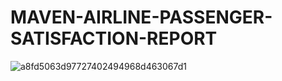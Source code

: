 # MAVEN-AIRLINE-PASSENGER-SATISFACTION-REPORT

![a8fd5063d97727402494968d463067d1](https://user-images.githubusercontent.com/114547009/197585266-647c22f2-69e5-4a0a-a710-df55fd123a47.jpg)




